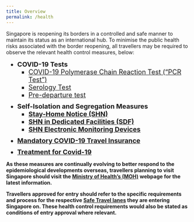 ```yaml
---
title: Overview
permalink: /health
---
```


Singapore is reopening its borders in a controlled and safe manner to maintain its status as an international hub. To minimise the public health risks associated with the border reopening, all travellers may be required to observe the relevant health control measures, below:

<ol style="margin-top:0px; margin-bottom:0px; font-size:18px;">
  <li style="margin-top:0px; margin-bottom:0px; font-size:18px; list-style-type:disc">
  <b>COVID-19 Tests</b>
  <ol style="margin-top:0px; margin-bottom:0px; font-size:18px;">
    <li style="margin-top:0px; margin-bottom:0px; font-size:18px; list-style-type:square;"><a href="/health/covid19-tests/pcrtest">COVID-19 Polymerase Chain Reaction Test (“PCR Test”)</a></li>
    <li style="margin-top:0px; margin-bottom:0px; font-size:18px; list-style-type:square;"><a href="/health/covid19-tests/serology">Serology Test</a></li>
    <li style="margin-top:0px; margin-bottom:0px; font-size:18px; list-style-type:square;"><a href="/health/covid19-tests/pre-departure-test">Pre-departure test</a></li>
    </ol>
  </li>
  <li style="margin-top:10px; margin-bottom:0px; font-size:18px; list-style-type:disc"> <b>Self-Isolation and Segregation Measures<b>
  <ol style="margin-top:0px; margin-bottom:0px; font-size:18px;">
    <li style="margin-top:0px; margin-bottom:0px; font-size:18px; list-style-type:square;"><a href="/health/shn">Stay-Home Notice (SHN)</a></li>
    <li style="margin-top:0px; margin-bottom:0px; font-size:18px; list-style-type:square;"><a href="/health/shn/sdf">SHN in Dedicated Facilities (SDF)</a></li>
    <li style="margin-top:0px; margin-bottom:0px; font-size:18px; list-style-type:square;"><a href="/health/shn-monitoring">SHN Electronic Monitoring Devices</a></li>
    </ol>
  </li>
  <li style="margin-top:10px; margin-bottom:0px; font-size:18px; list-style-type:disc">
<a href="/health/travelinsurance">Mandatory COVID-19 Travel Insurance</a></li>
  <li style="margin-top:10px; margin-bottom:0px; font-size:18px; list-style-type:disc"><a href="/health/covidtreatment">Treatment for Covid-19</a></li>
  </ol>

As these measures are continually evolving to better respond to the epidemiological developments overseas, travellers planning to visit Singapore should visit the [Ministry of Health’s (MOH)](https://www.moh.gov.sg/covid-19) webpage for the latest information.

Travellers approved for entry should refer to the specific requirements and process for the respective [Safe Travel lanes](/arriving/overview) they are entering Singapore on. These health control requirements would also be stated as conditions of entry approval where relevant.
